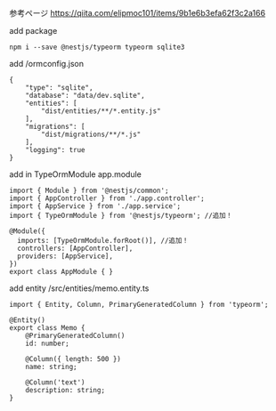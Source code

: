 参考ページ
https://qiita.com/elipmoc101/items/9b1e6b3efa62f3c2a166

add package
```
npm i --save @nestjs/typeorm typeorm sqlite3
```
add /ormconfig.json

```
{
    "type": "sqlite",
    "database": "data/dev.sqlite",
    "entities": [
        "dist/entities/**/*.entity.js"
    ],
    "migrations": [
        "dist/migrations/**/*.js"
    ],
    "logging": true
}
```

add in TypeOrmModule app.module

```
import { Module } from '@nestjs/common';
import { AppController } from './app.controller';
import { AppService } from './app.service';
import { TypeOrmModule } from '@nestjs/typeorm'; //追加！

@Module({
  imports: [TypeOrmModule.forRoot()], //追加！
  controllers: [AppController],
  providers: [AppService],
})
export class AppModule { }
```

add entity /src/entities/memo.entity.ts

```
import { Entity, Column, PrimaryGeneratedColumn } from 'typeorm';

@Entity()
export class Memo {
    @PrimaryGeneratedColumn()
    id: number;

    @Column({ length: 500 })
    name: string;

    @Column('text')
    description: string;
}
```